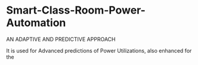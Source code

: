 # Smart-Class-Room-Power-Automation
AN ADAPTIVE AND PREDICTIVE APPROACH

It is used for Advanced predictions of Power Utilizations, also enhanced for the 
